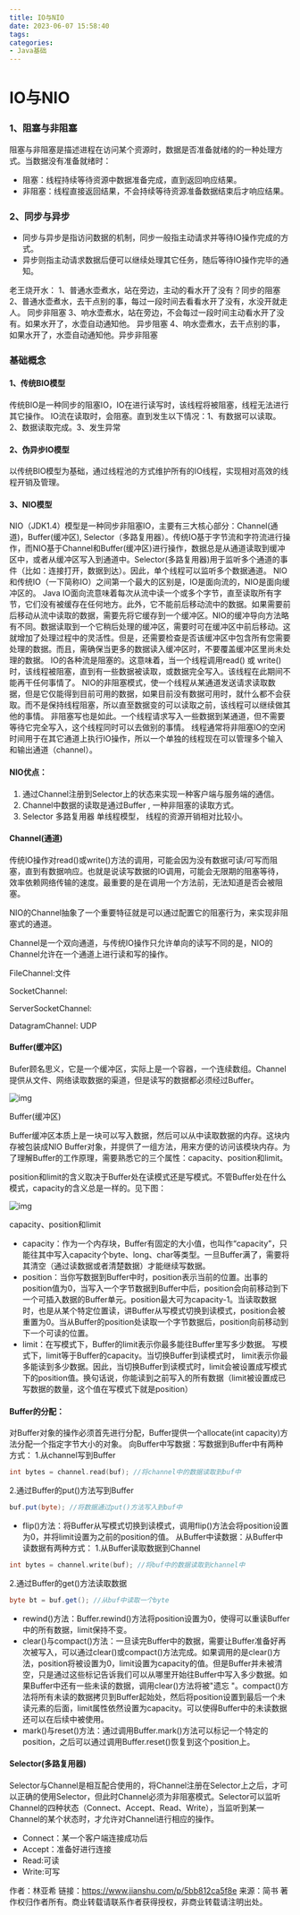 ```yaml
---
title: IO与NIO
date: 2023-06-07 15:58:40
tags:
categories: 
- Java基础
---
```

# IO与NIO

### 1、阻塞与非阻塞

阻塞与非阻塞是描述进程在访问某个资源时，数据是否准备就绪的的一种处理方式。当数据没有准备就绪时：

- 阻塞：线程持续等待资源中数据准备完成，直到返回响应结果。
- 非阻塞：线程直接返回结果，不会持续等待资源准备数据结束后才响应结果。

### 2、同步与异步

- 同步与异步是指访问数据的机制，同步一般指主动请求并等待IO操作完成的方式。
- 异步则指主动请求数据后便可以继续处理其它任务，随后等待IO操作完毕的通知。

老王烧开水：
 1、普通水壶煮水，站在旁边，主动的看水开了没有？同步的阻塞
 2、普通水壶煮水，去干点别的事，每过一段时间去看看水开了没有，水没开就走人。 同步非阻塞
 3、响水壶煮水，站在旁边，不会每过一段时间主动看水开了没有。如果水开了，水壶自动通知他。 异步阻塞
 4、响水壶煮水，去干点别的事，如果水开了，水壶自动通知他。异步非阻塞

### 基础概念

#### 1、传统BIO模型

传统BIO是一种同步的阻塞IO，IO在进行读写时，该线程将被阻塞，线程无法进行其它操作。
 IO流在读取时，会阻塞。直到发生以下情况：1、有数据可以读取。2、数据读取完成。3、发生异常

#### 2、伪异步IO模型

以传统BIO模型为基础，通过线程池的方式维护所有的IO线程，实现相对高效的线程开销及管理。

#### 3、NIO模型

NIO（JDK1.4）模型是一种同步非阻塞IO，主要有三大核心部分：Channel(通道)，Buffer(缓冲区), Selector（多路复用器）。传统IO基于字节流和字符流进行操作，而NIO基于Channel和Buffer(缓冲区)进行操作，数据总是从通道读取到缓冲区中，或者从缓冲区写入到通道中。Selector(多路复用器)用于监听多个通道的事件（比如：连接打开，数据到达）。因此，单个线程可以监听多个数据通道。
 NIO和传统IO（一下简称IO）之间第一个最大的区别是，IO是面向流的，NIO是面向缓冲区的。 Java IO面向流意味着每次从流中读一个或多个字节，直至读取所有字节，它们没有被缓存在任何地方。此外，它不能前后移动流中的数据。如果需要前后移动从流中读取的数据，需要先将它缓存到一个缓冲区。NIO的缓冲导向方法略有不同。数据读取到一个它稍后处理的缓冲区，需要时可在缓冲区中前后移动。这就增加了处理过程中的灵活性。但是，还需要检查是否该缓冲区中包含所有您需要处理的数据。而且，需确保当更多的数据读入缓冲区时，不要覆盖缓冲区里尚未处理的数据。
 IO的各种流是阻塞的。这意味着，当一个线程调用read() 或 write()时，该线程被阻塞，直到有一些数据被读取，或数据完全写入。该线程在此期间不能再干任何事情了。 NIO的非阻塞模式，使一个线程从某通道发送请求读取数据，但是它仅能得到目前可用的数据，如果目前没有数据可用时，就什么都不会获取。而不是保持线程阻塞，所以直至数据变的可以读取之前，该线程可以继续做其他的事情。 非阻塞写也是如此。一个线程请求写入一些数据到某通道，但不需要等待它完全写入，这个线程同时可以去做别的事情。 线程通常将非阻塞IO的空闲时间用于在其它通道上执行IO操作，所以一个单独的线程现在可以管理多个输入和输出通道（channel）。

#### NIO优点：

1. 通过Channel注册到Selector上的状态来实现一种客户端与服务端的通信。
2. Channel中数据的读取是通过Buffer , 一种非阻塞的读取方式。
3. Selector 多路复用器  单线程模型，  线程的资源开销相对比较小。

#### Channel(通道)

传统IO操作对read()或write()方法的调用，可能会因为没有数据可读/可写而阻塞，直到有数据响应。也就是说读写数据的IO调用，可能会无限期的阻塞等待，效率依赖网络传输的速度。最重要的是在调用一个方法前，无法知道是否会被阻塞。

NIO的Channel抽象了一个重要特征就是可以通过配置它的阻塞行为，来实现非阻塞式的通道。

Channel是一个双向通道，与传统IO操作只允许单向的读写不同的是，NIO的Channel允许在一个通道上进行读和写的操作。

FileChannel:文件

SocketChannel:

ServerSocketChannel:

DatagramChannel: UDP

#### Buffer(缓冲区)

Bufer顾名思义，它是一个缓冲区，实际上是一个容器，一个连续数组。Channel提供从文件、网络读取数据的渠道，但是读写的数据都必须经过Buffer。



![img](https:////upload-images.jianshu.io/upload_images/13449209-300fd48a7251c327.png?imageMogr2/auto-orient/strip|imageView2/2/w/654/format/webp)

Buffer(缓冲区)

Buffer缓冲区本质上是一块可以写入数据，然后可以从中读取数据的内存。这块内存被包装成NIO Buffer对象，并提供了一组方法，用来方便的访问该模块内存。为了理解Buffer的工作原理，需要熟悉它的三个属性：capacity、position和limit。

position和limit的含义取决于Buffer处在读模式还是写模式。不管Buffer处在什么模式，capacity的含义总是一样的。见下图：



![img](https:////upload-images.jianshu.io/upload_images/13449209-d261cbcb9b9ed88f.png?imageMogr2/auto-orient/strip|imageView2/2/w/506/format/webp)

capacity、position和limit

- capacity：作为一个内存块，Buffer有固定的大小值，也叫作“capacity”，只能往其中写入capacity个byte、long、char等类型。一旦Buffer满了，需要将其清空（通过读数据或者清楚数据）才能继续写数据。
- position：当你写数据到Buffer中时，position表示当前的位置。出事的position值为0，当写入一个字节数据到Buffer中后，position会向前移动到下一个可插入数据的Buffer单元。position最大可为capacity-1。当读取数据时，也是从某个特定位置读，讲Buffer从写模式切换到读模式，position会被重置为0。当从Buffer的position处读取一个字节数据后，position向前移动到下一个可读的位置。
- limit：在写模式下，Buffer的limit表示你最多能往Buffer里写多少数据。 写模式下，limit等于Buffer的capacity。当切换Buffer到读模式时， limit表示你最多能读到多少数据。因此，当切换Buffer到读模式时，limit会被设置成写模式下的position值。换句话说，你能读到之前写入的所有数据（limit被设置成已写数据的数量，这个值在写模式下就是position）

#### Buffer的分配：

对Buffer对象的操作必须首先进行分配，Buffer提供一个allocate(int capacity)方法分配一个指定字节大小的对象。
 向Buffer中写数据：写数据到Buffer中有两种方式：
 1.从channel写到Buffer



```cpp
int bytes = channel.read(buf); //将channel中的数据读取到buf中
```

2.通过Buffer的put()方法写到Buffer



```csharp
buf.put(byte); //将数据通过put()方法写入到buf中
```

- flip()方法：将Buffer从写模式切换到读模式，调用flip()方法会将position设置为0，并将limit设置为之前的position的值。
   从Buffer中读数据：从Buffer中读数据有两种方式：
   1.从Buffer读取数据到Channel



```cpp
int bytes = channel.write(buf); //将buf中的数据读取到channel中
```

2.通过Buffer的get()方法读取数据



```csharp
byte bt = buf.get(); //从buf中读取一个byte
```

- rewind()方法：Buffer.rewind()方法将position设置为0，使得可以重读Buffer中的所有数据，limit保持不变。
- clear()与compact()方法：一旦读完Buffer中的数据，需要让Buffer准备好再次被写入，可以通过clear()或compact()方法完成。如果调用的是clear()方法，position将被设置为0，limit设置为capacity的值。但是Buffer并未被清空，只是通过这些标记告诉我们可以从哪里开始往Buffer中写入多少数据。如果Buffer中还有一些未读的数据，调用clear()方法将被"遗忘 "。compact()方法将所有未读的数据拷贝到Buffer起始处，然后将position设置到最后一个未读元素的后面，limit属性依然设置为capacity。可以使得Buffer中的未读数据还可以在后续中被使用。
- mark()与reset()方法：通过调用Buffer.mark()方法可以标记一个特定的position，之后可以通过调用Buffer.reset()恢复到这个position上。

#### Selector(多路复用器)

Selector与Channel是相互配合使用的，将Channel注册在Selector上之后，才可以正确的使用Selector，但此时Channel必须为非阻塞模式。Selector可以监听Channel的四种状态（Connect、Accept、Read、Write），当监听到某一Channel的某个状态时，才允许对Channel进行相应的操作。

- Connect：某一个客户端连接成功后
- Accept：准备好进行连接
- Read:可读
- Write:可写



作者：林亚希
链接：https://www.jianshu.com/p/5bb812ca5f8e
来源：简书
著作权归作者所有。商业转载请联系作者获得授权，非商业转载请注明出处。